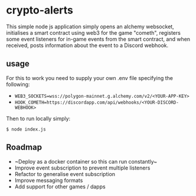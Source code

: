 # crypto-alerts

This simple node js application simply opens an alchemy websocket, initialises a smart contract using web3 for the game "cometh", registers some event listeners for in-game events from the smart contract, and when received, posts information about the event to a Discord webhook.

## usage

For this to work you need to supply your own .env file specifying the following:

* ```WEB3_SOCKETS=wss://polygon-mainnet.g.alchemy.com/v2/<YOUR-APP-KEY>```
* ```HOOK_COMETH=https://discordapp.com/api/webhooks/<YOUR-DISCORD-WEBHOOK>```
 
Then to run locally simply:
  
```$ node index.js```

## Roadmap
  
* ~Deploy as a docker container so this can run constantly~
* Improve event subscription to prevent multiple listeners
* Refactor to generalise event subscription
* Improve messaging formats
* Add support for other games / dapps
